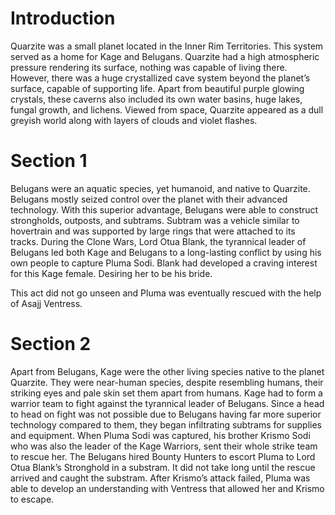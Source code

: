 # Introduction

Quarzite was a small planet located in the Inner Rim Territories.
This system served as a home for Kage and Belugans.
Quarzite had a high atmospheric pressure rendering its surface, nothing was capable of living there.
However, there was a huge crystallized cave system beyond the planet’s surface, capable of supporting life.
Apart from beautiful purple glowing crystals, these caverns also included its own water basins, huge lakes, fungal growth, and lichens.
Viewed from space, Quarzite appeared as a dull greyish world along with layers of clouds and violet flashes.

# Section 1

Belugans were an aquatic species, yet humanoid, and native to Quarzite.
Belugans mostly seized control over the planet with their advanced technology.
With this superior advantage, Belugans were able to construct strongholds, outposts, and subtrams.
Subtram was a vehicle similar to hovertrain and was supported by large rings that were attached to its tracks.
During the Clone Wars, Lord Otua Blank, the tyrannical leader of Belugans led both Kage and Belugans to a long-lasting conflict by using his own people to capture Pluma Sodi.
Blank had developed a craving interest for this Kage female.
Desiring her to be his bride.

This act did not go unseen and Pluma was eventually rescued with the help of Asajj Ventress.

# Section 2

Apart from Belugans, Kage were the other living species native to the planet Quarzite.
They were near-human species, despite resembling humans, their striking eyes and pale skin set them apart from humans.
Kage had to form a warrior team to fight against the tyrannical leader of Belugans.
Since a head to head on fight was not possible due to Belugans having far more superior technology compared to them, they began infiltrating subtrams for supplies and equipment.
When Pluma Sodi was captured, his brother Krismo Sodi who was also the leader of the Kage Warriors, sent their whole strike team to rescue her.
The Belugans hired Bounty Hunters to escort Pluma to Lord Otua Blank’s Stronghold in a substram.
It did not take long until the rescue arrived and caught the substram.
After Krismo’s attack failed, Pluma was able to develop an understanding with Ventress that allowed her and Krismo to escape.
